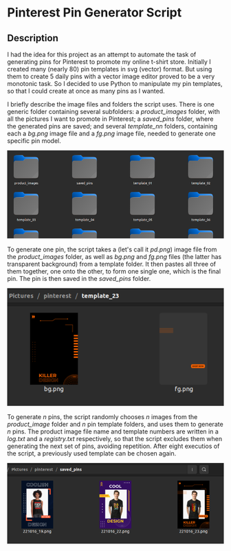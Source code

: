 # Pinterest Pin Generator Script

## Description
I had the idea for this project as an attempt to automate the task of generating pins for Pinterest to promote my online t-shirt store. Initially I created many (nearly 80) pin templates in svg (vector) format. But using them to create 5 daily pins with a vector image editor proved to be a very monotonic task. So I decided to  use Python to manipulate my pin templates, so that I could create at once as many pins as I wanted.

I briefly describe the image files and folders the script uses. There is one generic folder containing several subfolders: a _product_images_ folder, with all the pictures I want to promote in Pinterest; a _saved_pins_ folder, where the generated pins are saved; and several _template_nn_ folders, containing each a _bg.png_ image file and a _fg.png_ image file, needed to generate one specific pin model.

!['Folders'](images/folders.png)


To generate one pin, the script takes a (let's call it _pd.png_) image file from the _product_images_ folder, as well as  _bg.png_ and _fg.png_ files (the latter has transparent background) from a template folder. It then pastes all three of them together, one onto the other, to form one single one, which is the final pin. The pin is then saved in the _saved_pins_ folder.

!['Product'](images/template.png)

To generate  _n_ pins, the script randomly chooses _n_ images from the _product_image_ folder and _n_ pin template folders, and uses them to generate _n_ pins. The product image file name and template numbers are written in a _log.txt_ and a _registry.txt_ respectively, so that the script excludes them when generating the next set of pins, avoiding repetition. After eight executios of the script, a previously used template can be chosen again.

!['Pins'](images/pines_generados.png)
